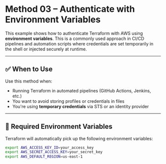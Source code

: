 # Method 03 – Authenticate with Environment Variables

This example shows how to authenticate Terraform with AWS using **environment variables**. This is a commonly used approach in CI/CD pipelines and automation scripts where credentials are set temporarily in the shell or injected securely at runtime.

---

## ✅ When to Use

Use this method when:
- Running Terraform in automated pipelines (GitHub Actions, Jenkins, etc.)
- You want to avoid storing profiles or credentials in files
- You're using **temporary credentials** via STS or an identity provider

---

## 🔐 Required Environment Variables

Terraform will automatically pick up the following environment variables:

```bash
export AWS_ACCESS_KEY_ID=your_access_key
export AWS_SECRET_ACCESS_KEY=your_secret_key
export AWS_DEFAULT_REGION=us-east-1

